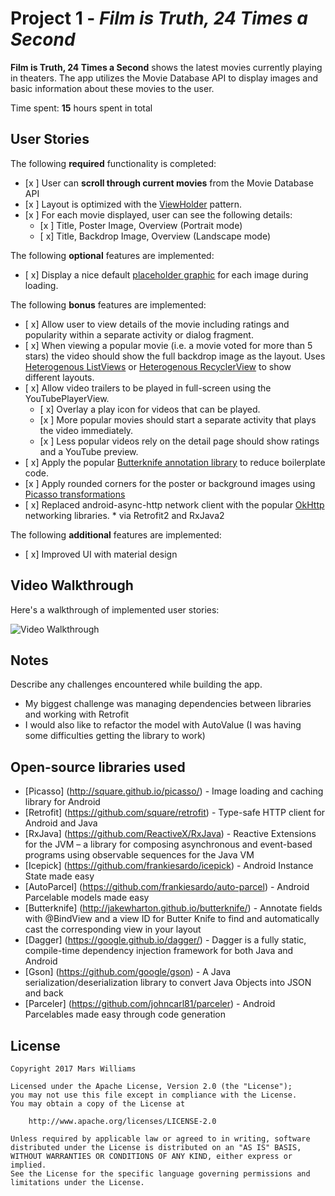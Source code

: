 # Project 1 - *Film is Truth, 24 Times a Second*

**Film is Truth, 24 Times a Second** shows the latest movies currently playing in theaters. The app utilizes the Movie Database API to display images and basic information about these movies to the user.

Time spent: **15** hours spent in total

## User Stories

The following **required** functionality is completed:

* [x ] User can **scroll through current movies** from the Movie Database API
* [x ] Layout is optimized with the [ViewHolder](http://guides.codepath.com/android/Using-an-ArrayAdapter-with-ListView#improving-performance-with-the-viewholder-pattern) pattern.
* [x ] For each movie displayed, user can see the following details:
  * [x ] Title, Poster Image, Overview (Portrait mode)
  * [ x] Title, Backdrop Image, Overview (Landscape mode)

The following **optional** features are implemented:

* [ x] Display a nice default [placeholder graphic](http://guides.codepath.com/android/Displaying-Images-with-the-Picasso-Library#configuring-picasso) for each image during loading.

The following **bonus** features are implemented:

* [ x] Allow user to view details of the movie including ratings and popularity within a separate activity or dialog fragment.
* [ x] When viewing a popular movie (i.e. a movie voted for more than 5 stars) the video should show the full backdrop image as the layout.  Uses [Heterogenous ListViews](http://guides.codepath.com/android/Implementing-a-Heterogenous-ListView) or [Heterogenous RecyclerView](http://guides.codepath.com/android/Heterogenous-Layouts-inside-RecyclerView) to show different layouts.
* [ x] Allow video trailers to be played in full-screen using the YouTubePlayerView.
    * [ x] Overlay a play icon for videos that can be played.
    * [x ] More popular movies should start a separate activity that plays the video immediately.
    * [x ] Less popular videos rely on the detail page should show ratings and a YouTube preview.
* [ x] Apply the popular [Butterknife annotation library](http://guides.codepath.com/android/Reducing-View-Boilerplate-with-Butterknife) to reduce boilerplate code.
* [x ] Apply rounded corners for the poster or background images using [Picasso transformations](https://guides.codepath.com/android/Displaying-Images-with-the-Picasso-Library#other-transformations)
* [ x] Replaced android-async-http network client with the popular [OkHttp](http://guides.codepath.com/android/Using-OkHttp) networking libraries.
        * via Retrofit2 and RxJava2

The following **additional** features are implemented:

* [ x] Improved UI with material design

## Video Walkthrough

Here's a walkthrough of implemented user stories:

<img src='https://thumbs.gfycat.com/FrequentFrequentLadybird-size_restricted.gif' title='Video Walkthrough' width='' alt='Video Walkthrough' />

## Notes

Describe any challenges encountered while building the app.
- My biggest challenge was managing dependencies between libraries and working with Retrofit
- I would also like to refactor the model with AutoValue (I was having some difficulties getting the library to work)

## Open-source libraries used

- [Picasso] (http://square.github.io/picasso/) - Image loading and caching library for Android
- [Retrofit] (https://github.com/square/retrofit) - Type-safe HTTP client for Android and Java
- [RxJava] (https://github.com/ReactiveX/RxJava) - Reactive Extensions for the JVM – a library for composing asynchronous and event-based programs using observable sequences for the Java VM
- [Icepick] (https://github.com/frankiesardo/icepick) - Android Instance State made easy
- [AutoParcel] (https://github.com/frankiesardo/auto-parcel) - Android Parcelable models made easy
- [Butterknife] (http://jakewharton.github.io/butterknife/) - Annotate fields with @BindView and a view ID for Butter Knife to find and automatically cast the corresponding view in your layout
- [Dagger] (https://google.github.io/dagger/) - Dagger is a fully static, compile-time dependency injection framework for both Java and Android
- [Gson] (https://github.com/google/gson) - A Java serialization/deserialization library to convert Java Objects into JSON and back
- [Parceler] (https://github.com/johncarl81/parceler) - Android Parcelables made easy through code generation

## License

    Copyright 2017 Mars Williams

    Licensed under the Apache License, Version 2.0 (the "License");
    you may not use this file except in compliance with the License.
    You may obtain a copy of the License at

        http://www.apache.org/licenses/LICENSE-2.0

    Unless required by applicable law or agreed to in writing, software
    distributed under the License is distributed on an "AS IS" BASIS,
    WITHOUT WARRANTIES OR CONDITIONS OF ANY KIND, either express or implied.
    See the License for the specific language governing permissions and
    limitations under the License.